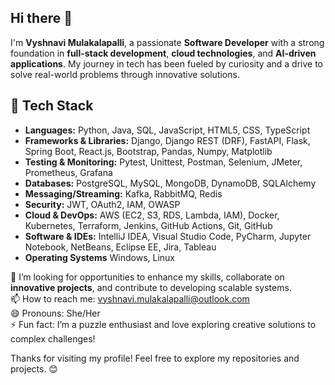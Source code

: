 ## Hi there 👋
I'm **Vyshnavi Mulakalapalli**, a passionate **Software Developer** with a strong foundation in **full-stack development**, **cloud technologies**, and **AI-driven applications**. My journey in tech has been fueled by curiosity and a drive to solve real-world problems through innovative solutions.

## 🔧 Tech Stack
- **Languages:** Python, Java, SQL, JavaScript, HTML5, CSS, TypeScript 
- **Frameworks & Libraries:** Django, Django REST (DRF), FastAPI, Flask, Spring Boot, React.js, Bootstrap, Pandas, Numpy, Matplotlib
- **Testing & Monitoring:** Pytest, Unittest, Postman, Selenium, JMeter, Prometheus, Grafana
- **Databases:** PostgreSQL, MySQL, MongoDB, DynamoDB, SQLAlchemy
- **Messaging/Streaming:** Kafka, RabbitMQ, Redis
- **Security:** JWT, OAuth2, IAM, OWASP
- **Cloud & DevOps:** AWS (EC2, S3, RDS, Lambda, IAM), Docker, Kubernetes, Terraform, Jenkins, GitHub Actions, Git, GitHub
- **Software & IDEs:** IntelliJ IDEA, Visual Studio Code, PyCharm, Jupyter Notebook, NetBeans, Eclipse EE, Jira, Tableau
- **Operating Systems** Windows, Linux
 
👯 I’m looking for opportunities to enhance my skills, collaborate on **innovative projects**, and contribute to developing scalable systems.  
📫 How to reach me: [vyshnavi.mulakalapalli@outlook.com](mailto:vyshnavi.mulakalapalli@outlook.com)  
😄 Pronouns: She/Her  
⚡ Fun fact: I’m a puzzle enthusiast and love exploring creative solutions to complex challenges!  

Thanks for visiting my profile! Feel free to explore my repositories and projects. 😊  

